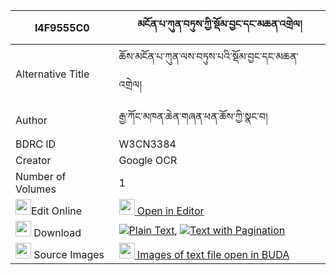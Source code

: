 |I4F9555C0|མངོན་པ་ཀུན་བཏུས་ཀྱི་སྡོམ་བྱང་དང་མཆན་འགྲེལ། 
| --- | --- 
|Alternative Title |ཆོས་མངོན་པ་ཀུན་ལས་བཏུས་པའི་སྡོམ་བྱང་དང་མཆན་འགྲེལ།
|Author| རྒྱ་ཀོང་མཁན་ཆེན་གཞན་ཕན་ཆོས་ཀྱི་སྣང་བ།
|BDRC ID | W3CN3384
|Creator | Google OCR
|Number of Volumes| 1
|<img width="25" src="https://img.icons8.com/color/25/000000/edit-property.png">Edit Online| [<img width="25" src="https://avatars.githubusercontent.com/u/45091458?s=200&v=4"> Open in Editor](http://editor.openpecha.org/I4F9555C0)
|<img width="25" src="https://img.icons8.com/fluent/48/000000/download-2.png"/>  Download | [![](https://img.icons8.com/color/20/000000/txt.png)Plain Text](https://github.com/Openpecha/I4F9555C0/releases/download/v1/ngonpa_kuntu_kyi_domjang_dang__plain_I4F9555C0.zip), [![](https://img.icons8.com/color/20/000000/txt.png)Text with Pagination](https://github.com/Openpecha/I4F9555C0/releases/download/v1/ngonpa_kuntu_kyi_domjang_dang__pages_I4F9555C0.zip)
|<img width="25" src="https://img.icons8.com/plasticine/100/000000/pictures-folder.png"/>  Source Images | [<img width="25" src="https://library.bdrc.io/icons/BUDA-small.svg"> Images of text file open in BUDA](https://library.bdrc.io/show/bdr:W3CN3384)